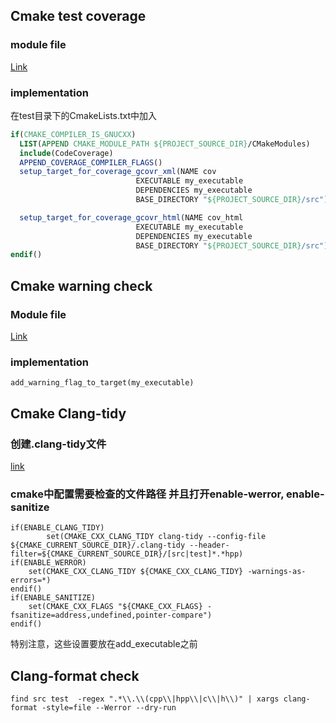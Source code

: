 ## Cmake test coverage

### module file
[Link](./CodeCoverage.cmake)
### implementation
在test目录下的CmakeLists.txt中加入  
```cmake
if(CMAKE_COMPILER_IS_GNUCXX)
  LIST(APPEND CMAKE_MODULE_PATH ${PROJECT_SOURCE_DIR}/CMakeModules)
  include(CodeCoverage)
  APPEND_COVERAGE_COMPILER_FLAGS()
  setup_target_for_coverage_gcovr_xml(NAME cov
                            EXECUTABLE my_executable
                            DEPENDENCIES my_executable
                            BASE_DIRECTORY "${PROJECT_SOURCE_DIR}/src")

  setup_target_for_coverage_gcovr_html(NAME cov_html 
                            EXECUTABLE my_executable
                            DEPENDENCIES my_executable
                            BASE_DIRECTORY "${PROJECT_SOURCE_DIR}/src")                              
endif()
```  

## Cmake warning check
### Module file
[Link](./AddWarningFlags.cmake)
### implementation
`add_warning_flag_to_target(my_executable)`

## Cmake Clang-tidy

### 创建.clang-tidy文件
[link](./.clang-tidy)

### cmake中配置需要检查的文件路径 并且打开enable-werror, enable-sanitize

```
if(ENABLE_CLANG_TIDY)
        set(CMAKE_CXX_CLANG_TIDY clang-tidy --config-file ${CMAKE_CURRENT_SOURCE_DIR}/.clang-tidy --header-filter=${CMAKE_CURRENT_SOURCE_DIR}/[src|test]*.*hpp)
if(ENABLE_WERROR)
    set(CMAKE_CXX_CLANG_TIDY ${CMAKE_CXX_CLANG_TIDY} -warnings-as-errors=*)
endif()
if(ENABLE_SANITIZE)
    set(CMAKE_CXX_FLAGS "${CMAKE_CXX_FLAGS} -fsanitize=address,undefined,pointer-compare")
endif()
```
特别注意，这些设置要放在add_executable之前

## Clang-format check

`find src test  -regex ".*\\.\\(cpp\\|hpp\\|c\\|h\\)" | xargs clang-format -style=file --Werror --dry-run`  


